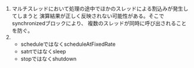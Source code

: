 1. マルチスレッドにおいて処理の途中でほかのスレッドによる割込みが発生してしまうと
    演算結果が正しく反映されない可能性がある。そこでsynchronizedブロックにより、
    複数のスレッドが同時に呼び出されることを防ぐ。
2. * scheduleではなくscheduleAtFixedRate
   * satrtではなくsleep
   * stopではなくshutdown